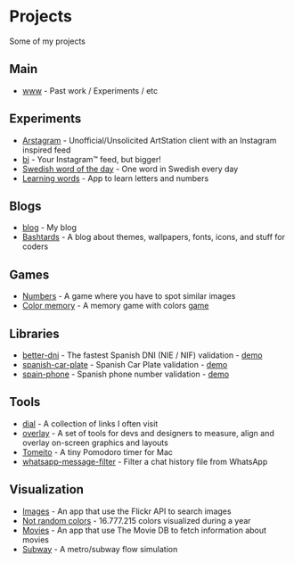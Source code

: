 # Projects

Some of my projects

## Main

- <a target="_blank" href="https://www.singuerinc.com/">www</a> - Past work / Experiments / etc

## Experiments

- <a target="_blank" href="https://artstagram.singuerinc.com/">Arstagram</a> - Unofficial/Unsolicited ArtStation client with an Instagram inspired feed
- <a target="_blank" href="https://bi.singuerinc.com/">bi</a> - Your Instagram™ feed, but bigger!
- <a target="_blank" href="https://swotd.singuerinc.com">Swedish word of the day</a> - One word in Swedish every day
- <a target="_blank" href="https://learning-words.netlify.com/">Learning words</a> - App to learn letters and numbers

## Blogs

- <a target="_blank" href="https://blog.singuerinc.com/">blog</a> - My blog
- <a target="_blank" href="https://www.bashtards.com/">Bashtards</a> - A blog about themes, wallpapers, fonts, icons, and stuff for coders

## Games

- <a target="_blank" href="https://blog.singuerinc.com/static/code/labs/require-marionette-game/index.html">Numbers</a> - A game where you have to spot similar images
- <a target="_blank" href="https://github.com/singuerinc/pairs">Color memory</a> - A memory game with colors <a target="_blank" href="https://singuerinc-labs.gitlab.io/pairs/">game</a>

## Libraries

- <a target="_blank" href="https://github.com/singuerinc/better-dni">better-dni</a> - The fastest Spanish DNI (NIE / NIF) validation - <a target="_blank" href="https://better-dni.netlify.com/">demo</a>
- <a target="_blank" href="https://github.com/singuerinc/spanish-car-plate">spanish-car-plate</a> - Spanish Car Plate validation - <a target="_blank" href="https://spanish-car-plate.netlify.com/">demo</a>
- <a target="_blank" href="https://github.com/singuerinc/spain-phone">spain-phone</a> - Spanish phone number validation - <a target="_blank" href="(https://spain-phone-demo.netlify.com">demo</a>

## Tools

- <a target="_blank" href="https://home.singuerinc.com/">dial</a> - A collection of links I often visit
- <a target="_blank" href="https://github.com/singuerinc/overlay">overlay</a> - A set of tools for devs and designers to measure, align and overlay on-screen graphics and layouts
- <a target="_blank" href="https://tomeito-app.singuerinc.com/">Tomeito</a> - A tiny Pomodoro timer for Mac
- <a target="_blank" href="https://github.com/singuerinc/whatsapp-message-filter">whatsapp-message-filter</a> - Filter a chat history file from WhatsApp

## Visualization

- <a target="_blank" href="https://blog.singuerinc.com/static/code/labs/require-marionette-flickr/index.html">Images</a> - An app that use the Flickr API to search images
- <a target="_blank" href="https://not-random-colors.netlify.com/">Not random colors</a> - 16.777.215 colors visualized during a year
- <a target="_blank" href="https://blog.singuerinc.com/static/code/labs/require-marionette-movies/index.html">Movies</a> - An app that use The Movie DB to fetch information about movies
- <a target="_blank" href="https://subway-singuerinc.netlify.app/">Subway</a> - A metro/subway flow simulation
